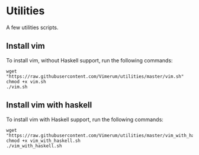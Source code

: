# Utilities

A few utilities scripts.

## Install vim

To install vim, without Haskell support, run the following commands:

```
wget "https://raw.githubusercontent.com/Vimerum/utilities/master/vim.sh"
chmod +x vim.sh
./vim.sh
```

## Install vim with haskell                                                                                 

To install vim with Haskell support, run the following commands:          

```
wget "https://raw.githubusercontent.com/Vimerum/utilities/master/vim_with_haskell.sh"
chmod +x vim_with_haskell.sh
./vim_with_haskell.sh
```
